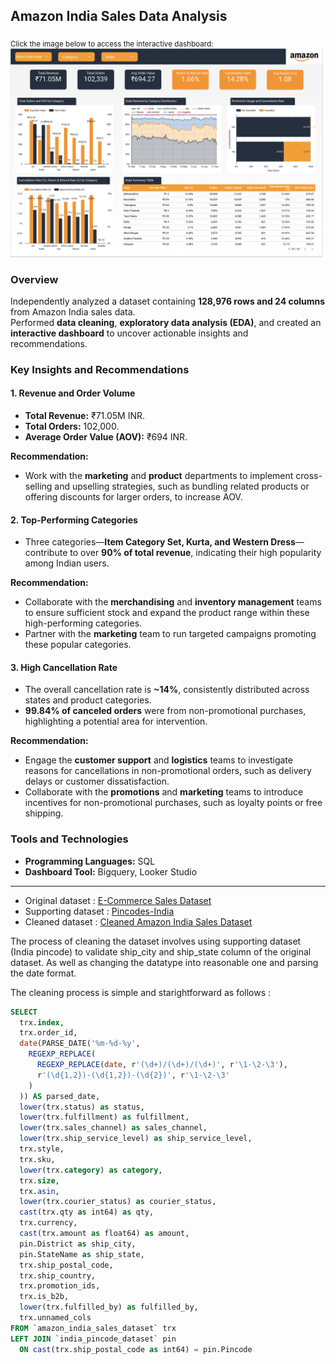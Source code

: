 ## Amazon India Sales Data Analysis  

<sub>Click the image below to access the interactive dashboard:</sub>  
<a href="https://lookerstudio.google.com/reporting/34b32deb-7115-4876-9353-913ab6c88ca9">
  <img src="./assets/dashboard-preview/Amazon%20India%20Sales%20Dashboard.png" alt="Dashboard Preview" width="500">
</a> 

### Overview  
Independently analyzed a dataset containing **128,976 rows and 24 columns** from Amazon India sales data.  
Performed **data cleaning**, **exploratory data analysis (EDA)**, and created an **interactive dashboard** to uncover actionable insights and recommendations.  

### Key Insights and Recommendations  

#### 1. **Revenue and Order Volume**  
   - **Total Revenue:** ₹71.05M INR.  
   - **Total Orders:** 102,000.  
   - **Average Order Value (AOV):** ₹694 INR.  

   **Recommendation:**  
   - Work with the **marketing** and **product** departments to implement cross-selling and upselling strategies, such as bundling related products or offering discounts for larger orders, to increase AOV.  

#### 2. **Top-Performing Categories**  
   - Three categories—**Item Category Set, Kurta, and Western Dress**—contribute to over **90% of total revenue**, indicating their high popularity among Indian users.  

   **Recommendation:**  
   - Collaborate with the **merchandising** and **inventory management** teams to ensure sufficient stock and expand the product range within these high-performing categories.  
   - Partner with the **marketing** team to run targeted campaigns promoting these popular categories.  

#### 3. **High Cancellation Rate**  
   - The overall cancellation rate is **~14%**, consistently distributed across states and product categories.  
   - **99.84% of canceled orders** were from non-promotional purchases, highlighting a potential area for intervention.  

   **Recommendation:**  
   - Engage the **customer support** and **logistics** teams to investigate reasons for cancellations in non-promotional orders, such as delivery delays or customer dissatisfaction.  
   - Collaborate with the **promotions** and **marketing** teams to introduce incentives for non-promotional purchases, such as loyalty points or free shipping.  

### Tools and Technologies  
- **Programming Languages:** SQL  
- **Dashboard Tool:** Bigquery, Looker Studio

---  


* Original dataset : [E-Commerce Sales Dataset](https://www.kaggle.com/datasets/thedevastator/unlock-profits-with-e-commerce-sales-data)
* Supporting dataset : [Pincodes-India](https://www.kaggle.com/datasets/devsb13/pincodesindia)
* Cleaned dataset : [Cleaned Amazon India Sales Dataset](https://www.kaggle.com/datasets/iqbal911arrafii/cleaned-amazon-india-sales-dataset)  

The process of cleaning the dataset involves using supporting dataset (India pincode) to validate ship_city and ship_state column of the original dataset. As well as changing the datatype into reasonable one and parsing the date format.

The cleaning process is simple and starightforward as follows : 

```sql
SELECT  
  trx.index,
  trx.order_id,
  date(PARSE_DATE('%m-%d-%y', 
    REGEXP_REPLACE(
      REGEXP_REPLACE(date, r'(\d+)/(\d+)/(\d+)', r'\1-\2-\3'), 
      r'(\d{1,2})-(\d{1,2})-(\d{2})', r'\1-\2-\3'
    )
  )) AS parsed_date,
  lower(trx.status) as status,
  lower(trx.fulfillment) as fulfillment,
  lower(trx.sales_channel) as sales_channel,
  lower(trx.ship_service_level) as ship_service_level,
  trx.style,
  trx.sku,
  lower(trx.category) as category,
  trx.size,
  trx.asin,
  lower(trx.courier_status) as courier_status,
  cast(trx.qty as int64) as qty,
  trx.currency,
  cast(trx.amount as float64) as amount,
  pin.District as ship_city,
  pin.StateName as ship_state,
  trx.ship_postal_code,
  trx.ship_country,
  trx.promotion_ids,
  trx.is_b2b,
  lower(trx.fulfilled_by) as fulfilled_by,
  trx.unnamed_cols
FROM `amazon_india_sales_dataset` trx
LEFT JOIN `india_pincode_dataset` pin 
  ON cast(trx.ship_postal_code as int64) = pin.Pincode
```
